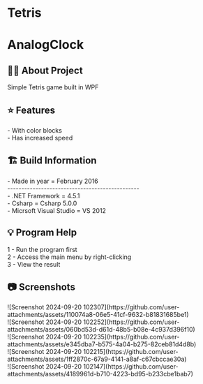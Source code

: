 # Tetris

# AnalogClock

<h2> 👨‍💻 About Project</h2>
Simple Tetris game built in WPF<br />

<h2> ⭐ Features</h2>
- With color blocks<br />
- Has increased speed <br />

<h2> 🏗 Build Information</h2>
- Made in year = February 2016 <br />
----------------------------------------------- <br />
- .NET Framework =  4.5.1 <br />
- Csharp = Csharp 5.0.0 <br />
- Micrsoft Visual Studio = VS 2012 <br />

<h2> 💡 Program Help</h2>
1 - Run the program first<br />
2 - Access the main menu by right-clicking<br />
3 - View the result

<h2>📷 Screenshots</h2>
![Screenshot 2024-09-20 102307](https://github.com/user-attachments/assets/110074a8-06e5-41cf-9632-b81831685be1)<br />
![Screenshot 2024-09-20 102252](https://github.com/user-attachments/assets/060bd53d-d61d-48b5-b08e-4c937d396f10)<br />
![Screenshot 2024-09-20 102235](https://github.com/user-attachments/assets/e345dba7-b575-4a04-b275-82ceb81d4d8b)<br />
![Screenshot 2024-09-20 102215](https://github.com/user-attachments/assets/1ff2870c-67a9-4141-a8af-c67cbccae30a)<br />
![Screenshot 2024-09-20 102147](https://github.com/user-attachments/assets/4189961d-b710-4223-bd95-b233cbe1bab7)
